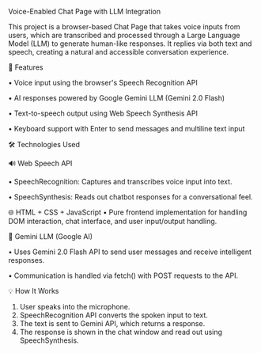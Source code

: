 Voice-Enabled Chat Page with LLM Integration

This project is a browser-based Chat Page that takes voice inputs from users, which are transcribed and processed through a Large Language Model (LLM) to generate human-like responses. It replies via both text and speech, creating a natural and accessible conversation experience.


🚀 Features

•	Voice input using the browser's Speech Recognition API

•	AI responses powered by Google Gemini LLM (Gemini 2.0 Flash)

•	Text-to-speech output using Web Speech Synthesis API

•	Keyboard support with Enter to send messages and multiline text input


🛠️ Technologies Used

🔊 Web Speech API

•	SpeechRecognition: Captures and transcribes voice input into text.

•	SpeechSynthesis: Reads out chatbot responses for a conversational feel.


🌐 HTML + CSS + JavaScript
•	Pure frontend implementation for handling DOM interaction, chat interface, and user input/output handling.


🧠 Gemini LLM (Google AI)

•	Uses Gemini 2.0 Flash API to send user messages and receive intelligent responses.

•	Communication is handled via fetch() with POST requests to the API.

💡 How It Works
1.	User speaks into the microphone.
2.	SpeechRecognition API converts the spoken input to text.
3.	The text is sent to Gemini API, which returns a response.
4.	The response is shown in the chat window and read out using SpeechSynthesis.
